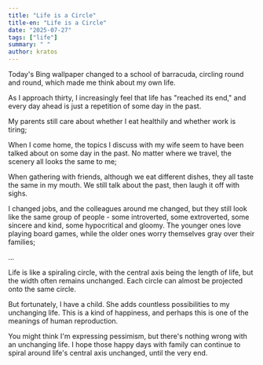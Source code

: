 ```yaml
---
title: "Life is a Circle"
title-en: "Life is a Circle"
date: "2025-07-27"
tags: ["life"]
summary: " "
author: kratos
---
```


Today's Bing wallpaper changed to a school of barracuda, circling round and round, which made me think about my own life.

As I approach thirty, I increasingly feel that life has "reached its end," and every day ahead is just a repetition of some day in the past.

My parents still care about whether I eat healthily and whether work is tiring;

When I come home, the topics I discuss with my wife seem to have been talked about on some day in the past. No matter where we travel, the scenery all looks the same to me;

When gathering with friends, although we eat different dishes, they all taste the same in my mouth. We still talk about the past, then laugh it off with sighs.

I changed jobs, and the colleagues around me changed, but they still look like the same group of people - some introverted, some extroverted, some sincere and kind, some hypocritical and gloomy. The younger ones love playing board games, while the older ones worry themselves gray over their families;

...

Life is like a spiraling circle, with the central axis being the length of life, but the width often remains unchanged. Each circle can almost be projected onto the same circle.

But fortunately, I have a child. She adds countless possibilities to my unchanging life. This is a kind of happiness, and perhaps this is one of the meanings of human reproduction.

You might think I'm expressing pessimism, but there's nothing wrong with an unchanging life. I hope those happy days with family can continue to spiral around life's central axis unchanged, until the very end.